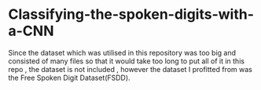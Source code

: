 # Classifying-the-spoken-digits-with-a-CNN

Since the dataset which was utilised in this repository was too big and consisted of many files so that it would take too long to put all of it in this repo , the dataset is not included , however the dataset I profitted from was the Free Spoken Digit Dataset(FSDD).
